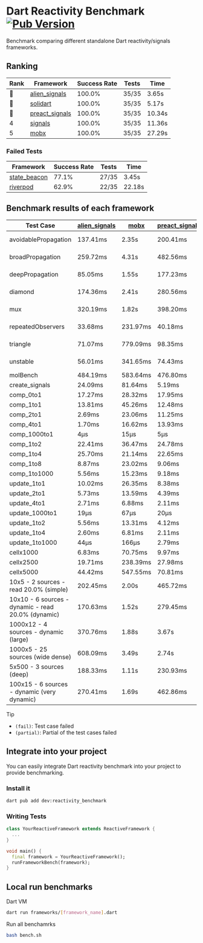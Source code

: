 # Dart Reactivity Benchmark [![Pub Version](https://img.shields.io/pub/v/reactivity_benchmark)](https://pub.dev/packages/reactivity_benchmark)

Benchmark comparing different standalone Dart reactivity/signals frameworks.

## Ranking

<!-- ranking start -->
| Rank | Framework | Success Rate | Tests | Time |
|------|-----------|--------------|-------|------|
| 🥇 | [alien_signals](https://github.com/medz/alien-signals-dart) | 100.0% | 35/35 | 3.65s |
| 🥈 | [solidart](https://github.com/nank1ro/solidart) | 100.0% | 35/35 | 5.17s |
| 🥉 | [preact_signals](https://pub.dev/packages/preact_signals) | 100.0% | 35/35 | 10.34s |
| 4 | [signals](https://github.com/rodydavis/signals.dart) | 100.0% | 35/35 | 11.36s |
| 5 | [mobx](https://github.com/mobxjs/mobx.dart) | 100.0% | 35/35 | 27.29s |

<!-- ranking end -->

### **Failed Tests**

<!-- fail start -->
| Framework | Success Rate | Tests | Time |
|-----------|--------------|-------|------|
| [state_beacon](https://github.com/jinyus/dart_beacon) | 77.1% | 27/35 | 3.45s |
| [riverpod](https://github.com/rrousselGit/riverpod) | 62.9% | 22/35 | 22.18s |

<!-- fail end -->

## Benchmark results of each framework

<!-- test-case start -->
| Test Case | [alien_signals](https://github.com/medz/alien-signals-dart) | [mobx](https://github.com/mobxjs/mobx.dart) | [preact_signals](https://pub.dev/packages/preact_signals) | [riverpod](https://github.com/rrousselGit/riverpod) | [signals](https://github.com/rodydavis/signals.dart) | [solidart](https://github.com/nank1ro/solidart) | [state_beacon](https://github.com/jinyus/dart_beacon) |
|---|---|---|---|---|---|---|---|
| avoidablePropagation | 137.41ms | 2.35s | 200.41ms | 1.39s | 215.84ms | 254.40ms | 149.64ms (fail) |
| broadPropagation | 259.72ms | 4.31s | 482.56ms | 80.83ms (fail) | 459.08ms | 454.48ms | 6.39ms (fail) |
| deepPropagation | 85.05ms | 1.55s | 177.23ms | 1.93s (fail) | 178.19ms | 144.38ms | 141.71ms (fail) |
| diamond | 174.36ms | 2.41s | 280.56ms | 2.64s (fail) | 294.64ms | 322.85ms | 205.05ms (fail) |
| mux | 320.19ms | 1.82s | 398.20ms | 584.47ms (fail) | 413.76ms | 392.58ms | 192.49ms (fail) |
| repeatedObservers | 33.68ms | 231.97ms | 40.18ms | 388.29ms (fail) | 46.49ms | 93.89ms | 52.62ms (fail) |
| triangle | 71.07ms | 779.09ms | 98.35ms | 881.62ms (fail) | 101.30ms | 102.05ms | 83.72ms (fail) |
| unstable | 56.01ms | 341.65ms | 74.43ms | 618.34ms (fail) | 76.81ms | 167.11ms | 337.75ms (fail) |
| molBench | 484.19ms | 583.64ms | 476.80ms | 11.24ms | 485.49ms | 501.00ms | 947μs |
| create_signals | 24.09ms | 81.64ms | 5.19ms | 23.67ms | 26.25ms | 50.54ms | 63.10ms |
| comp_0to1 | 17.27ms | 28.32ms | 17.95ms | 15.30ms | 12.05ms | 23.93ms | 56.93ms |
| comp_1to1 | 13.81ms | 45.26ms | 12.48ms | 23.14ms | 28.52ms | 43.19ms | 60.81ms |
| comp_2to1 | 2.69ms | 23.06ms | 11.25ms | 26.23ms | 12.60ms | 20.47ms | 39.11ms |
| comp_4to1 | 1.70ms | 16.62ms | 13.93ms | 3.69ms | 3.44ms | 12.71ms | 17.78ms |
| comp_1000to1 | 4μs | 15μs | 5μs | 5μs | 5μs | 14μs | 45μs |
| comp_1to2 | 22.41ms | 36.47ms | 24.78ms | 14.46ms | 12.82ms | 34.45ms | 50.82ms |
| comp_1to4 | 25.70ms | 21.14ms | 22.65ms | 25.07ms | 14.00ms | 20.66ms | 47.04ms |
| comp_1to8 | 8.87ms | 23.02ms | 9.06ms | 8.24ms | 8.29ms | 22.02ms | 46.75ms |
| comp_1to1000 | 5.56ms | 15.23ms | 9.18ms | 4.44ms | 4.45ms | 15.27ms | 42.62ms |
| update_1to1 | 10.02ms | 26.35ms | 8.38ms | 79.76ms | 10.25ms | 16.85ms | 6.04ms |
| update_2to1 | 5.73ms | 13.59ms | 4.39ms | 40.72ms | 4.54ms | 8.44ms | 3.09ms |
| update_4to1 | 2.71ms | 6.88ms | 2.11ms | 19.79ms | 2.62ms | 4.21ms | 1.56ms |
| update_1000to1 | 19μs | 67μs | 20μs | 167μs | 25μs | 42μs | 15μs |
| update_1to2 | 5.56ms | 13.31ms | 4.12ms | 40.91ms | 4.53ms | 8.53ms | 3.04ms |
| update_1to4 | 2.60ms | 6.81ms | 2.11ms | 19.67ms | 2.53ms | 4.20ms | 1.56ms |
| update_1to1000 | 44μs | 166μs | 2.79ms | 118μs | 42μs | 143μs | 425μs |
| cellx1000 | 6.83ms | 70.75ms | 9.97ms | N/A | 9.69ms | 10.13ms | 5.17ms |
| cellx2500 | 19.71ms | 238.39ms | 27.98ms | N/A | 31.69ms | 32.30ms | 26.35ms |
| cellx5000 | 44.42ms | 547.55ms | 70.81ms | N/A | 66.26ms | 68.97ms | 66.01ms |
| 10x5 - 2 sources - read 20.0% (simple) | 202.45ms | 2.00s | 465.72ms | 2.13s | 511.79ms | 326.80ms | 245.03ms |
| 10x10 - 6 sources - dynamic - read 20.0% (dynamic) | 170.63ms | 1.52s | 279.45ms | 1.46s (partial) | 282.86ms | 216.79ms | 200.38ms |
| 1000x12 - 4 sources - dynamic (large) | 370.76ms | 1.88s | 3.67s | 2.50s (partial) | 3.75s | 435.58ms | 347.62ms |
| 1000x5 - 25 sources (wide dense) | 608.09ms | 3.49s | 2.74s | 4.16s | 3.58s | 799.54ms | 484.90ms |
| 5x500 - 3 sources (deep) | 188.33ms | 1.11s | 230.93ms | 1.33s | 222.02ms | 226.91ms | 204.43ms |
| 100x15 - 6 sources - dynamic (very dynamic) | 270.41ms | 1.69s | 462.86ms | 1.74s (partial) | 490.55ms | 332.45ms | 258.81ms |

<!-- test-case end -->

> [!TIP]
> - `(fail)`: Test case failed
> - `(partial)`: Partial of the test cases failed

## Integrate into your project

You can easily integrate Dart reactivity benchmark into your project to provide benchmarking.

### Install it

```bash
dart pub add dev:reactivity_benchmark
```

### Writing Tests

```dart
class YourReactiveFramework extends ReactiveFramework {
  ...
}

void main() {
  final framework = YourReactiveFramework();
  runFrameworkBench(framework);
}
```

## Local run benchmarks

Dart VM
```bash
dart run frameworks/[framework_name].dart
```

Run all benchamrks
```bash
bash bench.sh
```
